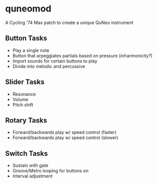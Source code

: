 # quneomod
A Cycling '74 Max patch to create a unique QuNeo instrument

## Button Tasks
* Play a single note
* Button that arpeggiates partials based on pressure (inharmonicity?)
* Import sounds for certain buttons to play
* Divide into melodic and percussive

## Slider Tasks
* Resonance
* Volume
* Pitch shift


## Rotary Tasks
* Forward/backwards play w/ speed control (faster)
* Forward/backwards play w/ speed control (slower)

## Switch Tasks
* Sustain with gate
* Groove/Metro looping for buttons on
* Interval adjustment

